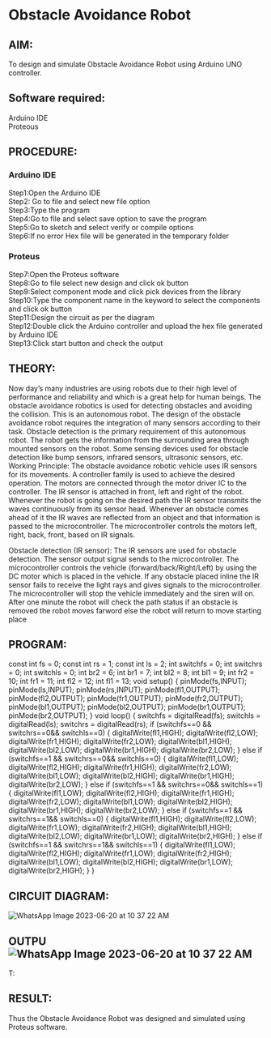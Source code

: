 # Obstacle Avoidance Robot

##  AIM:
To design and simulate Obstacle Avoidance Robot using Arduino UNO controller.

## Software required:
Arduino IDE </br>
Proteous

## PROCEDURE:
### Arduino IDE
Step1:Open the Arduino IDE </br>
Step2: Go to file and select new file option </br>
Step3:Type the program </br>
Step4:Go to file and select save option to save the program </br>
Step5:Go to sketch and select verify or compile options </br>
Step6:If no error Hex file will be generated in the temporary folder </br>
### Proteus
Step7:Open the Proteus software </br>
Step8:Go to file select new design and click ok button </br>
Step9:Select component mode and click pick devices from the library </br>
Step10:Type the component name in the keyword to select the components and click ok button </br>
Step11:Design the circuit as per the diagram </br>
Step12:Double click the Arduino controller and upload the hex file generated by Arduino IDE </br>
Step13:Click start button and check the output

## THEORY:

Now day’s many industries are using robots due to their high level of performance and reliability and which is a great help for human beings. The obstacle avoidance robotics is used for detecting obstacles and avoiding the collision. This is an autonomous robot. The design of the obstacle avoidance robot requires the integration of many sensors according to their task.
Obstacle detection is the primary requirement of this autonomous robot. The robot gets the information from the surrounding area through mounted sensors on the robot. Some sensing devices used for obstacle detection like bump sensors, infrared sensors, ultrasonic sensors, etc.
Working Principle:
The obstacle avoidance robotic vehicle uses IR sensors for its movements. A controller family is used to achieve the desired operation. The motors are connected through the motor driver IC to the controller. The IR sensor is attached in front, left and right of the robot. Whenever the robot is going on the desired path the IR sensor transmits the waves continuously from its sensor head. Whenever an obstacle comes ahead of it the IR waves are reflected from an object and that information is passed to the microcontroller. The microcontroller controls the motors left, right, back, front, based on IR signals. 

Obstacle detection (IR sensor):
The IR sensors are used for obstacle detection. The sensor output signal sends to the microcontroller. The microcontroller controls the vehicle (forward/back/Right/Left) by using the DC motor which is placed in the vehicle. If any obstacle placed inline the IR sensor fails to receive the light rays and gives signals to the microcontroller. The microcontroller will stop the vehicle immediately and the siren will on. After one minute the robot will check the path status if an obstacle is removed the robot moves farword else the robot will return to move starting place


## PROGRAM:
const int fs = 0;
const int rs = 1;
const int ls = 2;
int switchfs = 0;
int switchrs = 0;
int switchls = 0;
int br2 = 6;
int br1 = 7;
int bl2 = 8;
int bl1 = 9;
int fr2 = 10;
int fr1 = 11;
int fl2 = 12;
int fl1 = 13;
void setup()
{
pinMode(fs,INPUT);
pinMode(ls,INPUT);
pinMode(rs,INPUT);
pinMode(fl1,OUTPUT);
pinMode(fl2,OUTPUT);
pinMode(fr1,OUTPUT);
pinMode(fr2,OUTPUT);
pinMode(bl1,OUTPUT);
pinMode(bl2,OUTPUT);
pinMode(br1,OUTPUT);
pinMode(br2,OUTPUT);
}
void loop()
{
switchfs = digitalRead(fs);
switchls = digitalRead(ls);
switchrs = digitalRead(rs);
if (switchfs==0 && switchrs==0&& switchls==0)
{
digitalWrite(fl1,HIGH);
digitalWrite(fl2,LOW);
digitalWrite(fr1,HIGH);
digitalWrite(fr2,LOW);
digitalWrite(bl1,HIGH);
digitalWrite(bl2,LOW);
digitalWrite(br1,HIGH);
digitalWrite(br2,LOW);
}
else if (switchfs==1 && switchrs==0&& switchls==0)
{
digitalWrite(fl1,LOW);
digitalWrite(fl2,HIGH);
digitalWrite(fr1,HIGH);
digitalWrite(fr2,LOW);
digitalWrite(bl1,LOW);
digitalWrite(bl2,HIGH);
digitalWrite(br1,HIGH);
digitalWrite(br2,LOW);
}
else if (switchfs==1 && switchrs==0&& switchls==1)
{
digitalWrite(fl1,LOW);
digitalWrite(fl2,HIGH);
digitalWrite(fr1,HIGH);
digitalWrite(fr2,LOW);
digitalWrite(bl1,LOW);
digitalWrite(bl2,HIGH);
digitalWrite(br1,HIGH);
digitalWrite(br2,LOW);
}
else if (switchfs==1 && switchrs==1&& switchls==0)
{
digitalWrite(fl1,HIGH);
digitalWrite(fl2,LOW);
digitalWrite(fr1,LOW);
digitalWrite(fr2,HIGH);
digitalWrite(bl1,HIGH);
digitalWrite(bl2,LOW);
digitalWrite(br1,LOW);
digitalWrite(br2,HIGH);
}
else if (switchfs==1 && switchrs==1&& switchls==1)
{ digitalWrite(fl1,LOW);
digitalWrite(fl2,HIGH);
digitalWrite(fr1,LOW);
digitalWrite(fr2,HIGH);
digitalWrite(bl1,LOW);
digitalWrite(bl2,HIGH);
digitalWrite(br1,LOW);
digitalWrite(br2,HIGH);
}
}

## CIRCUIT DIAGRAM:
![WhatsApp Image 2023-06-20 at 10 37 22 AM](https://github.com/amarnath192001/Obstacle-Avoidance-Robot-/assets/103507677/0a45e597-2c84-40d3-8195-594b64efb2a0)

## OUTPU![WhatsApp Image 2023-06-20 at 10 37 22 AM](https://github.com/amarnath192001/Obstacle-Avoidance-Robot-/assets/103507677/5c46f270-1039-4b8d-922e-2b49ae675942)
T:

## RESULT:
Thus the Obstacle Avoidance Robot was designed and simulated using Proteus software.
